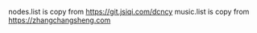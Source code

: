 nodes.list is copy from https://git.jsiqi.com/dcncy
music.list is copy from https://zhangchangsheng.com
